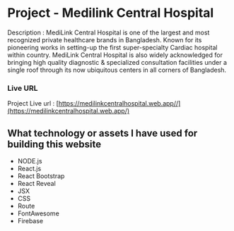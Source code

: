 # Project - Medilink Central Hospital

Description : MediLink Central Hospital is one of the largest and most recognized private healthcare brands in Bangladesh. Known for its pioneering works in setting-up the first super-specialty Cardiac hospital within country. MediLink Central Hospital is also widely acknowledged for bringing high quality diagnostic & specialized consultation facilities under a single roof through its now ubiquitous centers in all corners of Bangladesh.

### Live URL

Project Live url : [https://medilinkcentralhospital.web.app//](https://medilinkcentralhospital.web.app/)

## What technology or assets I have used for building this website

- NODE.js
- React.js
- React Bootstrap
- React Reveal
- JSX
- CSS
- Route
- FontAwesome
- Firebase

